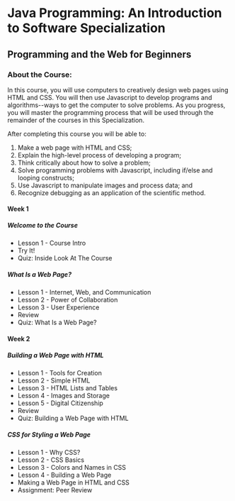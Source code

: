 # Java Programming: An Introduction to Software Specialization
## Programming and the Web for Beginners
### About the Course:
In this course, you will use computers to creatively design web pages using HTML and CSS.  You will then use Javascript to develop programs and algorithms--ways to get the computer to solve problems.  As you progress, you will master the programming process that will be used through the remainder of the courses in this Specialization.

After completing this course you will be able to:
1. Make a web page with HTML and CSS;
2. Explain the high-level process of developing a program;
3. Think critically about how to solve a problem;
4. Solve programming problems with Javascript, including if/else and looping constructs;
5. Use Javascript to manipulate images and process data; and
6. Recognize debugging as an application of the scientific method.

#### Week 1
##### Welcome to the Course
- Lesson 1 - Course Intro
- Try It!
- Quiz: Inside Look At The Course
##### What Is a Web Page?
- Lesson 1 - Internet, Web, and Communication
- Lesson 2 - Power of Collaboration
- Lesson 3 - User Experience
- Review
- Quiz: What Is a Web Page?

#### Week 2
##### Building a Web Page with HTML
- Lesson 1 - Tools for Creation
- Lesson 2 - Simple HTML
- Lesson 3 - HTML Lists and Tables
- Lesson 4 - Images and Storage
- Lesson 5 - Digital Citizenship
- Review
- Quiz: Building a Web Page with HTML
##### CSS for Styling a Web Page
- Lesson 1 - Why CSS?
- Lesson 2 - CSS Basics
- Lesson 3 - Colors and Names in CSS
- Lesson 4 - Building a Web Page
- Making a Web Page in HTML and CSS
- Assignment: Peer Review